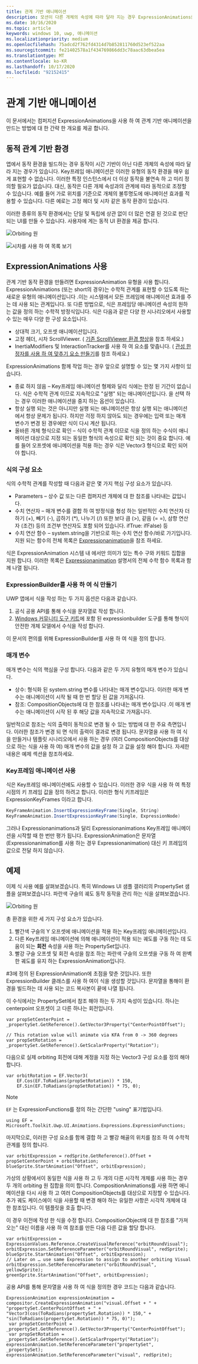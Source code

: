 ```yaml
---
title: 관계 기반 애니메이션
description: 모션이 다른 개체의 속성에 따라 달라 지는 경우 ExpressionAnimations를 사용 하 여 관계 기반 애니메이션을 만드는 방법을 알아봅니다.
ms.date: 10/16/2020
ms.topic: article
keywords: windows 10, uwp, 애니메이션
ms.localizationpriority: medium
ms.openlocfilehash: 75adcd2f762fd4314d7b852811760d523ef522aa
ms.sourcegitcommit: fe21402578a1f434769866dd3c78aac63dbea5ea
ms.translationtype: MT
ms.contentlocale: ko-KR
ms.lasthandoff: 10/17/2020
ms.locfileid: "92152415"
---
```

# <a name="relation-based-animations"></a>관계 기반 애니메이션

이 문서에서는 컴퍼지션 ExpressionAnimations을 사용 하 여 관계 기반 애니메이션을 만드는 방법에 대 한 간략 한 개요를 제공 합니다.

## <a name="dynamic-relation-based-experiences"></a>동적 관계 기반 환경

앱에서 동작 환경을 빌드하는 경우 동작이 시간 기반이 아닌 다른 개체의 속성에 따라 달라 지는 경우가 있습니다. Key프레임 애니메이션은 이러한 유형의 동작 환경을 매우 쉽게 표현할 수 없습니다. 이러한 특정 인스턴스에서 더 이상 동작을 불연속 하 고 미리 정의할 필요가 없습니다. 대신, 동작은 다른 개체 속성과의 관계에 따라 동적으로 조정할 수 있습니다. 예를 들어 가로 위치를 기준으로 개체의 불투명도에 애니메이션 효과를 적용할 수 있습니다. 다른 예로는 고정 헤더 및 시차 같은 동작 환경이 있습니다.

이러한 종류의 동작 환경에서는 단일 및 독립에 상관 없이 더 많은 연결 된 것으로 판단 되는 UI를 만들 수 있습니다. 사용자에 게는 동적 UI 환경을 제공 합니다.

![Orbiting 원](images/animation/orbit.gif)

![시차를 사용 하 여 목록 보기](images/animation/parallax.gif)

## <a name="using-expressionanimations"></a>ExpressionAnimations 사용

관계 기반 동작 환경을 만들려면 ExpressionAnimation 유형을 사용 합니다. ExpressionAnimations (또는 short의 경우)는 수학적 관계를 표현할 수 있도록 하는 새로운 유형의 애니메이션입니다 .이는 시스템에서 모든 프레임에 애니메이션 효과를 주는 데 사용 되는 관계입니다. 또 다른 방법으로, 식은 프레임당 애니메이션 속성의 원하는 값을 정의 하는 수학적 방정식입니다. 식은 다음과 같은 다양 한 시나리오에서 사용할 수 있는 매우 다양 한 구성 요소입니다.

- 상대적 크기, 오프셋 애니메이션입니다.
- 고정 헤더, 시차 ScrollViewer. ( [기존 ScrollViewer 환경 향상](scroll-input-animations.md)을 참조 하세요.)
- InertiaModifiers 및 InteractionTracker를 사용 하 여 요소를 맞춥니다. ( [관성 한정자를 사용 하 여 맞추기 요소 만들기](inertia-modifiers.md)를 참조 하세요.)

ExpressionAnimations 함께 작업 하는 경우 앞으로 설명할 수 있는 몇 가지 사항이 있습니다.

- 종료 하지 않음 – Key프레임 애니메이션 형제와 달리 식에는 한정 된 기간이 없습니다. 식은 수학적 관계 이므로 지속적으로 "실행" 되는 애니메이션입니다. 을 선택 하는 경우 이러한 애니메이션을 중지 하는 옵션이 있습니다.
- 항상 실행 되는 것은 아니지만 실행 되는 애니메이션은 항상 실행 되는 애니메이션에서 항상 문제가 됩니다. 하지만 걱정 하지 않아도 되는 경우에는 입력 또는 매개 변수가 변경 된 경우에만 식이 다시 계산 됩니다.
- 올바른 개체 형식으로 확인 – 식이 수학적 관계 이므로 식을 정의 하는 수식이 애니메이션 대상으로 지정 되는 동일한 형식의 속성으로 확인 되는 것이 중요 합니다. 예를 들어 오프셋에 애니메이션을 적용 하는 경우 식은 Vector3 형식으로 확인 되어야 합니다.

### <a name="components-of-an-expression"></a>식의 구성 요소

식의 수학적 관계를 작성할 때 다음과 같은 몇 가지 핵심 구성 요소가 있습니다.

- Parameters – 상수 값 또는 다른 컴퍼지션 개체에 대 한 참조를 나타내는 값입니다.
- 수치 연산자 – 매개 변수를 결합 하 여 방정식을 형성 하는 일반적인 수치 연산자 더하기 (+), 빼기 (-), 곱하기 (*), 나누기 (/) 또한 보다 큼 (>), 같음 (= =), 삼항 연산자 (조건) 등의 조건부 연산자도 포함 되어 있습니다. ifTrue: ifFalse) 등
- 수치 연산 함수 – system.string을 기반으로 하는 수치 연산 함수/바로 가기입니다. 지원 되는 함수의 전체 목록은 [Expressionanimation](/uwp/api/Windows.UI.Composition.ExpressionAnimation)을 참조 하세요.

식은 ExpressionAnimation 시스템 내 에서만 의미가 있는 특수 구와 키워드 집합을 지원 합니다. 이러한 목록은 [Expressionanimation](/uwp/api/Windows.UI.Composition.ExpressionAnimation) 설명서의 전체 수학 함수 목록과 함께 나열 됩니다.

### <a name="creating-expressions-with-expressionbuilder"></a>ExpressionBuilder를 사용 하 여 식 만들기

UWP 앱에서 식을 작성 하는 두 가지 옵션은 다음과 같습니다.

1. 공식 공용 API를 통해 수식을 문자열로 작성 합니다.
1. [Windows 커뮤니티 도구 키트](/windows/communitytoolkit/animations/expressions)에 포함 된 expressionbuilder 도구를 통해 형식이 안전한 개체 모델에서 수식을 작성 합니다.

이 문서의 편의를 위해 ExpressionBuilder를 사용 하 여 식을 정의 합니다.

### <a name="parameters"></a>매개 변수

매개 변수는 식의 핵심을 구성 합니다. 다음과 같은 두 가지 유형의 매개 변수가 있습니다.

- 상수: 형식화 된 system.string 변수를 나타내는 매개 변수입니다. 이러한 매개 변수는 애니메이션이 시작 될 때 한 번 할당 된 값을 가져옵니다.
- 참조: CompositionObjects에 대 한 참조를 나타내는 매개 변수입니다 .이 매개 변수는 애니메이션이 시작 된 후 해당 값을 지속적으로 가져옵니다.

일반적으로 참조는 식의 출력이 동적으로 변경 될 수 있는 방법에 대 한 주요 측면입니다. 이러한 참조가 변경 되 면 식의 출력이 결과로 변경 됩니다. 문자열을 사용 하 여 식을 만들거나 템플릿 시나리오에서 사용 하는 경우 (여러 CompositionObjects를 대상으로 하는 식을 사용 하 여) 매개 변수의 값을 설정 하 고 값을 설정 해야 합니다. 자세한 내용은 예제 섹션을 참조하세요.

### <a name="working-with-keyframeanimations"></a>Key프레임 애니메이션 사용

식은 Key프레임 애니메이션에도 사용할 수 있습니다. 이러한 경우 식을 사용 하 여 특정 시점의 키 프레임 값을 정의 하려고 합니다. 이러한 형식 키프레임은 ExpressionKeyFrames 이라고 합니다.

```csharp
KeyFrameAnimation.InsertExpressionKeyFrame(Single, String)
KeyFrameAnimation.InsertExpressionKeyFrame(Single, ExpressionNode)
```

그러나 Expressionanimations과 달리 Expressionanimations Key프레임 애니메이션을 시작할 때 한 번만 평가 됩니다. ExpressionAnimation은 문자열 (Expressionanimation를 사용 하는 경우 Expressionanimation) 대신 키 프레임의 값으로 전달 하지 않습니다.

## <a name="example"></a>예제

이제 식 사용 예를 살펴보겠습니다. 특히 Windows UI 샘플 갤러리의 PropertySet 샘플을 살펴보겠습니다. 파란색 구슬의 궤도 동작 동작을 관리 하는 식을 살펴보겠습니다.

![Orbiting 원](images/animation/orbit.gif)

총 환경을 위한 세 가지 구성 요소가 있습니다.

1. 빨간색 구슬의 Y 오프셋에 애니메이션을 적용 하는 Key프레임 애니메이션입니다.
1. 다른 Key프레임 애니메이션에 의해 애니메이션이 적용 되는 궤도를 구동 하는 데 도움이 되는 **회전** 속성을 사용 하는 PropertySet입니다.
1. 빨강 구슬 오프셋 및 회전 속성을 참조 하는 파란색 구슬의 오프셋을 구동 하 여 완벽 한 궤도를 유지 하는 ExpressionAnimation입니다.

#3에 정의 된 ExpressionAnimation에 초점을 맞춘 것입니다. 또한 ExpressionBuilder 클래스를 사용 하 여이 식을 생성할 것입니다. 문자열을 통해이 환경을 빌드하는 데 사용 되는 코드 복사본이 끝에 나열 됩니다.

이 수식에서는 PropertySet에서 참조 해야 하는 두 가지 속성이 있습니다. 하나는 centerpoint 오프셋이 고 다른 하나는 회전입니다.

```
var propSetCenterPoint =
_propertySet.GetReference().GetVector3Property("CenterPointOffset");

// This rotation value will animate via KFA from 0 -> 360 degrees
var propSetRotation = _propertySet.GetReference().GetScalarProperty("Rotation");
```

다음으로 실제 orbiting 회전에 대해 계정을 지정 하는 Vector3 구성 요소를 정의 해야 합니다.

```
var orbitRotation = EF.Vector3(
    EF.Cos(EF.ToRadians(propSetRotation)) * 150,
    EF.Sin(EF.ToRadians(propSetRotation)) * 75, 0);
```

> [!NOTE]
> `EF` 는 ExpressionFunctions를 정의 하는 간단한 "using" 표기법입니다.
>
> `using EF = Microsoft.Toolkit.Uwp.UI.Animations.Expressions.ExpressionFunctions;`

마지막으로, 이러한 구성 요소를 함께 결합 하 고 빨강 해골의 위치를 참조 하 여 수학적 관계를 정의 합니다.

```
var orbitExpression = redSprite.GetReference().Offset + propSetCenterPoint + orbitRotation;
blueSprite.StartAnimation("Offset", orbitExpression);
```

가상의 상황에서이 동일한 식을 사용 하 고 두 개의 다른 시각적 개체를 사용 하는 경우 두 개의 orbiting 원 집합을 의미 합니다. CompositionAnimations를 사용 하면 애니메이션을 다시 사용 하 고 여러 CompositionObjects를 대상으로 지정할 수 있습니다. 추가 궤도 케이스에이 식을 사용할 때 변경 해야 하는 유일한 사항은 시각적 개체에 대 한 참조입니다. 이 템플릿을 호출 합니다.

이 경우 이전에 작성 한 식을 수정 합니다. CompositionObject에 대 한 참조를 "가져오는" 대신 이름을 사용 하 여 참조를 만든 다음 다른 값을 할당 합니다.

```
var orbitExpression = ExpressionValues.Reference.CreateVisualReference("orbitRoundVisual");
orbitExpression.SetReferenceParameter("orbitRoundVisual", redSprite);
blueSprite.StartAnimation("Offset", orbitExpression);
// Later on … use same Expression to assign to another orbiting Visual
orbitExpression.SetReferenceParameter("orbitRoundVisual", yellowSprite);
greenSprite.StartAnimation("Offset", orbitExpression);
```

공용 API를 통해 문자열을 사용 하 여 식을 정의한 경우 코드는 다음과 같습니다.

```
ExpressionAnimation expressionAnimation =
compositor.CreateExpressionAnimation("visual.Offset + " +
"propertySet.CenterPointOffset + " +
"Vector3(cos(ToRadians(propertySet.Rotation)) * 150," + "sin(ToRadians(propertySet.Rotation)) * 75, 0)");
 var propSetCenterPoint = _propertySet.GetReference().GetVector3Property("CenterPointOffset");
 var propSetRotation = _propertySet.GetReference().GetScalarProperty("Rotation");
expressionAnimation.SetReferenceParameter("propertySet", _propertySet);
expressionAnimation.SetReferenceParameter("visual", redSprite);
```
